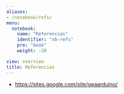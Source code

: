 ```yaml
---
aliases:
- /notebook/refs/
menu:
  notebook:
    name: "Referencias"
    identifier: "nb-refs"
    pre: "book"
    weight: -20

view: overview
title: Referencias
---
```


- https://sites.google.com/site/geaarduino/
